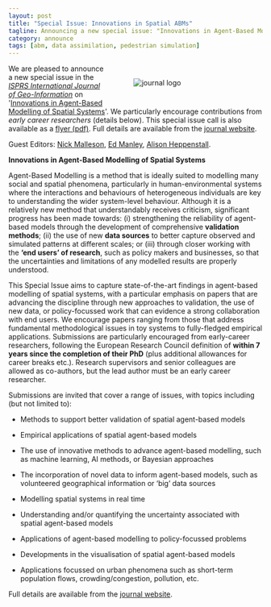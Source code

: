 ```yaml
---
layout: post
title: "Special Issue: Innovations in Spatial ABMs"
tagline: Announcing a new special issue: "Innovations in Agent-Based Modelling of Spatial Systems"
category: announce
tags: [abm, data assimilation, pedestrian simulation]
---
```


<figure style="width:40%;float:right; padding: 1em;" >
<img src="https://www.mdpi.com/img/journals/ijgi-logo.png" alt="journal logo" />
</figure>

We are pleased to announce a new special issue in the [_ISPRS International Journal of Geo-Information_](https://www.mdpi.com/journal/ijgi) on '[Innovations in Agent-Based Modelling of Spatial Systems](https://www.mdpi.com/journal/ijgi/special_issues/innovation_agent)'. We particularly encourage contributions from _early career researchers_ (details below). This special issue call is also available as a [flyer (pdf)](https://www.mdpi.com/journal/ijgi/special_issue_flyer_pdf/innovation_agent/web). Full details are available from the [journal website](https://www.mdpi.com/journal/ijgi/special_issues/innovation_agent).

Guest Editors: [Nick Malleson](http://www.nickmalleson.co.uk/), [Ed Manley](https://environment.leeds.ac.uk/staff/9293/professor-ed-manley), [Alison Heppenstall](https://environment.leeds.ac.uk/geography/staff/1046/professor-alison-heppenstall).

**Innovations in Agent-Based Modelling of Spatial Systems**

Agent-Based Modelling is a method that is ideally suited to modelling many social and spatial phenomena, particularly in human-environmental systems where the interactions and behaviours of heterogeneous individuals are key to understanding the wider system-level behaviour. Although it is a relatively new method that understandably receives criticism, significant progress has been made towards: (i) strengthening the reliability of agent-based models through the development of comprehensive **validation methods**; (ii) the use of new **data sources** to better capture observed and simulated patterns at different scales; or  (iii) through closer working with the **‘end users’ of research**, such as policy makers and businesses, so that the uncertainties and limitations of any modelled results are properly understood.

This Special Issue aims to capture state-of-the-art findings in agent-based modelling of spatial systems, with a particular emphasis on papers that are advancing the discipline through new approaches to validation, the use of new data, or policy-focussed work that can evidence a strong collaboration with end users. We encourage papers ranging from those that address fundamental methodological issues in toy systems to fully-fledged empirical applications. Submissions are particularly encouraged from early-career researchers, following the European Research Council definition of **within 7 years since the completion of their PhD** (plus additional allowances for career breaks etc.). Research supervisors and senior colleagues are allowed as co-authors, but the lead author must be an early career researcher.

Submissions are invited that cover a range of issues, with topics including (but not limited to):

 - Methods to support better validation of spatial agent-based models

 -  Empirical applications of spatial agent-based models

 - The use of innovative methods to advance agent-based modelling, such as machine learning, AI methods, or Bayesian approaches

 - The incorporation of novel data to inform agent-based models, such as volunteered geographical information or ‘big’ data sources

 - Modelling spatial systems in real time

 - Understanding and/or quantifying the uncertainty associated with spatial agent-based models

 - Applications of agent-based modelling to policy-focussed problems

 - Developments in the visualisation of spatial agent-based models

 - Applications focussed on urban phenomena such as short-term population flows, crowding/congestion, pollution, etc.

Full details are available from the [journal website](https://www.mdpi.com/journal/ijgi/special_issues/innovation_agent).
